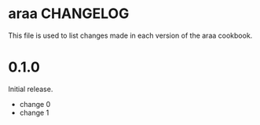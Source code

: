 # araa CHANGELOG

This file is used to list changes made in each version of the araa cookbook.

# 0.1.0

Initial release.

- change 0
- change 1

